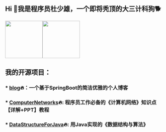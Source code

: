 ## Hi 👋我是程序员杜少雄，一个即将秃顶的大三计科狗🐕

<img height="120px" src="https://github-readme-stats.vercel.app/api?username=shaoxiongdu&hide_border=false&hide_title=true&show_icons=true&include_all_commits=true&count_private=true&theme=buefy&locale=cn&line_height=20" /><img height="120px" src="https://github-readme-stats.vercel.app/api/top-langs/?hide_title=true&username=shaoxiongdu&hide_border=false&line_height=20&theme=flag-india&layout=compact&locale=cn" />

## 我的开源项目：
### * [blog](https://github.com/shaoxiongdu/blog)🔥：一个基于SpringBoot的简洁优雅的个人博客
### * [ComputerNetworks](https://github.com/shaoxiongdu/ComputerNetworks)🔥: 程序员工作必备的《计算机网络》知识点【详解+PPT】教程
### * [DataStructureForJava](https://github.com/shaoxiongdu/DataStructureForJava)🔥: 用Java实现的《数据结构与算法》
